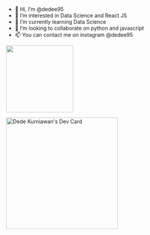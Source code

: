 - 👋 Hi, I’m @dedee95
- 👀 I’m interested in Data Science and React JS
- 🌱 I’m currently learning Data Science
- 💞️ I’m looking to collaborate on python and javascript
- 📫 You can contact me on instagram @dedee95


<p align="left">
<a href="https://github.com/dedee95">
  <img height="180em" src="https://github-readme-stats-eight-theta.vercel.app/api?username=dedee95&show_icons=true&theme=algolia&include_all_commits=true&count_private=true"/>
</a>
</p>
<div>
<a href="https://app.daily.dev/dedee_95"><img src="https://api.daily.dev/devcards/95687c1dcfc74fe4b1fe1b3282f5bd52.png?r=olb" height="300em" alt="Dede Kurniawan's Dev Card"/></a>
</div>

